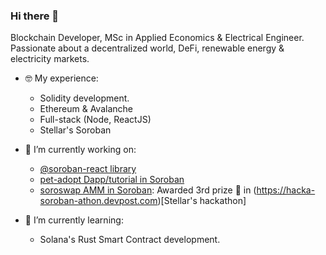 ### Hi there 👋

Blockchain Developer, MSc in Applied Economics & Electrical Engineer. Passionate about a decentralized world, DeFi, renewable energy & electricity markets.

- 🤓 My experience:
  - Solidity development.
  - Ethereum & Avalanche
  - Full-stack (Node, ReactJS)
  - Stellar's Soroban

- 🔭 I’m currently working on:
  - [@soroban-react library](https://github.com/esteblock/soroban-react)
  - [pet-adopt Dapp/tutorial in Soroban](https://github.com/esteblock/pet-adopt-soroban)
  - [soroswap AMM in Soroban](https://github.com/esteblock/soroswap): Awarded 3rd prize 🎊 in (https://hacka-soroban-athon.devpost.com)[Stellar's hackathon]
  
- 🌱 I’m currently learning:
  - Solana's Rust Smart Contract development.
